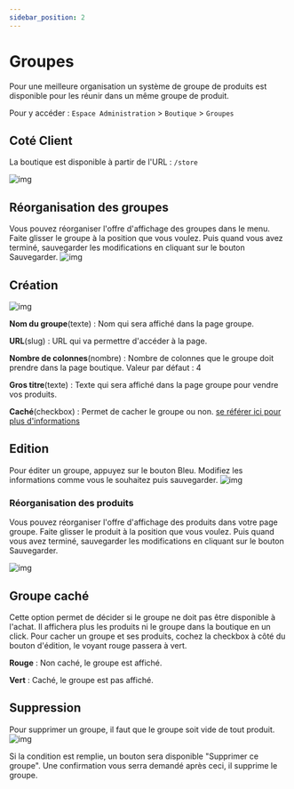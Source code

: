 ```yaml
---
sidebar_position: 2
---
```


# Groupes
Pour une meilleure organisation un système de groupe de produits est disponible pour les réunir dans un même groupe de produit.

Pour y accéder : `Espace Administration` > `Boutique` > `Groupes`

## Coté Client

La boutique est disponible à partir de l'URL : `/store`

![img](https://media.discordapp.net/attachments/475073153509490689/957673056321568848/unknown.png)

## Réorganisation des groupes
Vous pouvez réorganiser l'offre d'affichage des groupes dans le menu. Faite glisser le groupe à la position que vous voulez. Puis quand vous avez terminé, sauvegarder les modifications en cliquant sur le bouton Sauvegarder.
![img](https://media.discordapp.net/attachments/475073153509490689/957624428617936936/unknown.png)

## Création
![img](https://media.discordapp.net/attachments/475073153509490689/957628485495566396/unknown.png)

**Nom du groupe**(texte) : Nom qui sera affiché dans la page groupe.

**URL**(slug) : URL qui va permettre d'accéder à la page.

**Nombre de colonnes**(nombre) : Nombre de colonnes que le groupe doit prendre dans la page boutique. Valeur par défaut : 4

**Gros titre**(texte) : Texte qui sera affiché dans la page groupe pour vendre vos produits.

**Caché**(checkbox) : Permet de cacher le groupe ou non. [se référer ici pour plus d'informations](./groupes#Groupe-caché)

## Edition

Pour éditer un groupe, appuyez sur le bouton Bleu.
Modifiez les informations comme vous le souhaitez puis sauvegarder.
![img](https://media.discordapp.net/attachments/475073153509490689/957669451283722320/unknown.png)

### Réorganisation des produits
Vous pouvez réorganiser l'offre d'affichage des produits dans votre page groupe. Faite glisser le produit à la position que vous voulez. Puis quand vous avez terminé, sauvegarder les modifications en cliquant sur le bouton Sauvegarder.

![img](https://media.discordapp.net/attachments/475073153509490689/957627367365419068/unknown.png)
## Groupe caché
Cette option permet de décider si le groupe ne doit pas être disponible à l'achat. Il affichera plus les produits ni le groupe dans la boutique en un click. Pour cacher un groupe et ses produits, cochez la checkbox à côté du bouton d'édition, le voyant rouge passera à vert.

**Rouge** : Non caché, le groupe est affiché.

**Vert** : Caché, le groupe est pas affiché.

## Suppression
Pour supprimer un groupe, il faut que le groupe soit vide de tout produit. 
![img](https://media.discordapp.net/attachments/475073153509490689/957626621760782396/unknown.png)

Si la condition est remplie, un bouton sera disponible "Supprimer ce groupe". Une confirmation vous serra demandé après ceci, il supprime le groupe.
